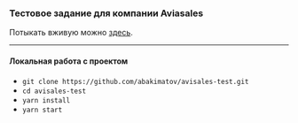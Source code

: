 ### Тестовое задание для компании Aviasales

Потыкать вживую можно [здесь](https://avisales-test.vercel.app/).

---

#### Локальная работа с проектом

* ``git clone https://github.com/abakimatov/avisales-test.git``
* ``cd avisales-test``
* ``yarn install``
* ``yarn start``
